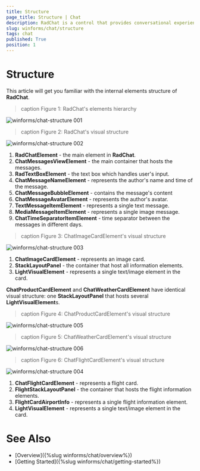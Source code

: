 ```yaml
---
title: Structure
page_title: Structure | Chat
description: RadChat is a control that provides conversational experience
slug: winforms/chat/structure 
tags: chat
published: True
position: 1 
---
```


# Structure 

This article will get you familiar with the internal elements structure of **RadChat**.

>caption Figure 1: RadChat's elements hierarchy

![winforms/chat-structure 001](images/chat-structure001.png) 


>caption Figure 2: RadChat's visual structure

![winforms/chat-structure 002](images/chat-structure002.png) 

1. **RadChatElement** - the main element in **RadChat**.
2. **ChatMessagesViewElement** - the main container that hosts the messages.
3. **RadTextBoxElement** - the text box which handles user's input.
4. **ChatMessageNameElement** - represents the author's name and time of the message. 
5. **ChatMessageBubbleElement** - contains the message's content
6. **ChatMessageAvatarElement** - represents the author's avatar. 
7. **TextMessageItemElement** - represents a single text message.
8. **MediaMessageItemElement** - represents a single image message.
9. **ChatTimeSeparatorItemElement** - time separator between the messages in different days.

>caption Figure 3: ChatImageCardElement's visual structure

![winforms/chat-structure 003](images/chat-structure003.png) 

1. **ChatImageCardElement** - represents an image card.
2. **StackLayoutPanel** - the container that host all information elements.
3. **LightVisualElement** - represents a single text/image element in the card.

**ChatProductCardElement** and **ChatWeatherCardElement** have identical visual structure: one **StackLayoutPanel** that hosts several **LightVisualElement**s.

>caption Figure 4: ChatProductCardElement's visual structure

![winforms/chat-structure 005](images/chat-structure005.png) 

>caption Figure 5: ChatWeatherCardElement's visual structure

![winforms/chat-structure 006](images/chat-structure006.png) 


>caption Figure 6: ChatFlightCardElement's visual structure

![winforms/chat-structure 004](images/chat-structure004.png) 

 1. **ChatFlightCardElement** - represents a flight card.
 2. **FlightStackLayoutPanel** - the container that hosts the flight information elements.
 3. **FlightCardAirportInfo** - represents a single flight information element.
 4. **LightVisualElement** - represents a single text/image element in the card.

# See Also

* [Overview]({%slug winforms/chat/overview%})
* [Getting Started]({%slug winforms/chat/getting-started%})
 
        
